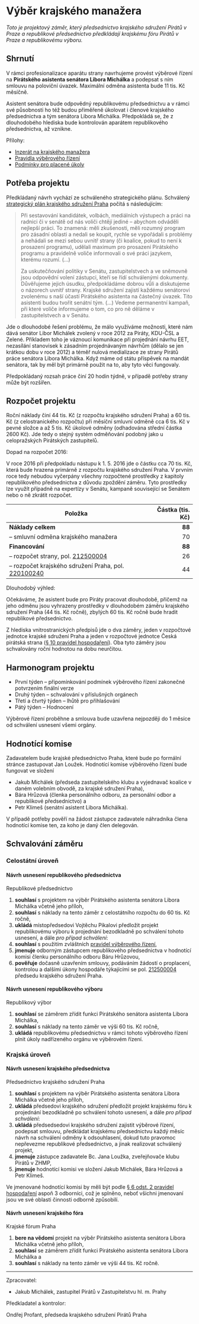 Výběr krajského manažera
========================

*Toto je projektový záměr, který předsednictvo krajského sdružení Pirátů v Praze a republikové předsednictvo předkládají krajskému fóru Pirátů v Praze a republikovému výboru.*

Shrnutí
-------

V rámci profesionalizace aparátu strany navrhujeme provést výběrové řízení na **Pirátského asistenta senátora Libora Michálka** a podepsat s ním smlouvu na poloviční úvazek. Maximální odměna asistenta bude 11 tis. Kč měsíčně.

Asistent senátora bude odpovědný republikovému předsednictvu a v rámci své působnosti ho též budou přiměřeně úkolovat i členové krajského předsednictva a tým senátora Libora Michálka. Předpokládá se, že z dlouhodobého hlediska bude kontrolován aparátem republikového předsednictva, až vznikne.

Přílohy:

* [Inzerát na krajského manažera](README.md)
* [Pravidla výběrového řízení](pravidla.md)
* [Podmínky pro placené úkoly](https://github.com/pirati-cz/sablony/blob/4b07ba675434ee634c527909d537122264cc712e/ukoly/podminky/podminky.md)

Potřeba projektu
--------------

Předkládaný návrh vychází ze schváleného strategického plánu. Schválený [strategický plán krajského sdružení Praha][strategie] počítá s následujícím:

> Při sestavování kandidátek, volbách, mediálních výstupech a práci na radnici či v senátě od nás voliči chtějí jediné – abychom odváděli nejlepší práci. To znamená: měli zkušenosti, měli rozumný program pro zásadní oblasti a nedali se koupit, rychle se vypořádali s problémy a nehádali se mezi sebou uvnitř strany (či koalice, pokud to není k prosazení programu), udělali maximum pro prosazení Pirátského programu a pravidelně voliče informovali o své práci jazykem, kterému rozumí. (...)
> 
> Za uskutečňování politiky v Senátu, zastupitelstvech a ve sněmovně jsou odpovědní volení zástupci, kteří se řídí schválenými dokumenty. Důvěřujeme jejich úsudku, předpokládáme dobrou vůli a diskutujeme o názorech uvnitř strany. Krajské sdružení zajistí každému senátorovi zvolenému s naší účastí Pirátského asistenta na částečný úvazek. Tito asistenti budou tvořit senátní tým. (...) Vedeme permanentní kampaň, při které voliče informujeme o tom, co pro ně děláme v zastupitelstvech a v Senátu. 

Jde o dlouhodobé řešení problému, že málo využíváme možnosti, které nám dává senátor Libor Michálek zvolený v roce 2012 za Piráty, KDU-ČSL a Zelené. Příkladem toho je váznoucí komunikace při projednání návrhu EET, nezasílání stanovisek k zásadním projednávaným návrhům (dělalo se jen krátkou dobu v roce 2012) a téměř nulová medializace ze strany Pirátů práce senátora Libora Michálka. Když máme od státu příspěvek na mandát senátora, tak by měl být primárně použit na to, aby tyto věci fungovaly.

Předpokládaný rozsah práce činí 20 hodin týdně, v případě potřeby strany může být rozšířen.

[strategie]: https://redmine.pirati.cz/projects/praha/wiki/Strategick%C3%BD_pl%C3%A1n
[prah]: https://www.pirati.cz/rules/prah

Rozpočet projektu
-----------------

Roční náklady činí 44 tis. Kč (z rozpočtu krajského sdružení Praha) a 60 tis. Kč (z celostranického rozpočtu) při měsíční smluvní odměně cca 6 tis. Kč v pevné složce a až 5 tis. Kč úkolové odměny (odhadována střední částka 2600 Kč). Jde tedy o stejný systém odměňování podobný jako u celopražských Pirátských zastupitelů. 

Dopad na rozpočet 2016:

V roce 2016 při předpokladu nástupu k 1. 5. 2016 jde o částku cca 70 tis. Kč, která bude hrazena primárně z rozpočtu krajského sdružení Praha. V prvním roce tedy nebudou vyčerpány všechny rozpočtené prostředky z kapitoly republikového předsednictva z důvodu zpoždění záměru. Tyto prostředky lze využít případně na expertízy v Senátu, kampaně související se Senátem nebo o ně zkrátit rozpočet.

Položka | Částka (tis. Kč)
--- | ----:
**Náklady celkem**  | **88**
– smluvní odměna krajského manažera	|	  70
**Financování** | **88**
– rozpočet strany, pol. [212500004][strana] |	26
– rozpočet krajského sdružení Praha, pol.	[220100240][kspraha] | 44

[strana]: https://www.pirati.cz/fo/hospodareni2016/rozpocty/strana/212500004
[kspraha]: https://www.pirati.cz/fo/hospodareni2016/rozpocty/strana/220100240

Dlouhodobý výhled:

Očekáváme, že asistent bude pro Piráty pracovat dlouhodobě, přičemž na jeho odměnu jsou vyhrazeny prostředky v dlouhodobém záměru krajského sdružení Praha (44 tis. Kč ročně), zbylých 60 tis. Kč ročně bude hradit republikové předsednictvo. 

Z hlediska vnitrostranických předpisů jde o dva záměry, jeden v rozpočtové jednotce krajské sdružení Praha a jeden v rozpočtové jednotce Česká pirátská strana ([§ 10 pravidel hospodaření][prah]). Oba tyto záměry jsou schvalovány roční hodnotou na dobu neurčitou.

Harmonogram projektu
--------------------

* První týden – připomínkování podmínek výběrového řízení zakonečné potvrzením finální verze
* Druhý týden – schvalování v příslušných orgánech
* Třetí a čtvrtý týden – lhůtě pro přihlašování
* Pátý týden – Hodnocení

Výběrové řízení proběhne a smlouva bude uzavřena nejpozději do 1 měsíce od schválení usnesení všemi orgány.

Hodnotící komise
----------------

Zadavatelem bude krajské předsednictvo Praha, které bude po formální stránce zastupovat Jan Loužek. Hodnotící komise výběrového řízení bude fungovat ve složení 

* Jakub Michálek (předseda zastupitelského klubu a vyjednavač koalice v daném volebním obvodě, za krajské sdružení Praha), 
* Bára Hrůzová (členka personálního odboru, za personální odbor a republikové předsednictvo) a 
* Petr Klimeš (senátní asistent Libora Michálka).

V případě potřeby pověří na žádost zástupce zadavatele náhradníka člena hodnotící komise ten, za koho je daný člen delegován.

Schvalování záměru
------------------

### Celostátní úroveň

#### Návrh usnesení republikového předsednictva

Republikové předsednictvo

1. **souhlasí** s projektem na výběr Pirátského asistenta senátora Libora Michálka včetně jeho příloh,
2. **souhlasí** s náklady na tento záměr z celostátního rozpočtu do 60 tis. Kč ročně,
3. **ukládá** místopředsedovi Vojtěchu Pikalovi předložit projekt republikovému výboru k projednání bezodkladně po schválení tohoto usnesení, a dále *pro případ schválení*:
4. **souhlasí** s použitím zvláštních [pravidel výběrového řízení](pravidla.md),
5. **jmenuje** odborným zástupcem republikového předsednictva v hodnotící komisi členku personálního odboru Báru Hrůzovou,
6. **pověřuje** dočasně uzavřením smlouvy, podáváním žádostí o proplacení, kontrolou a dalšími úkony hospodáře týkajícími se pol. [212500004][strana] předsedu krajského sdružení Praha.


#### Návrh usnesení republikového výboru

Republikový výbor

1. **souhlasí** se záměrem zřídit funkci Pirátského senátora asistenta Libora Michálka,
2. **souhlasí** s náklady na tento záměr ve výši 60 tis. Kč ročně,
3. **ukládá** republikovému předsednictvu v rámci tohoto výběrového řízení plnit úkoly nadřízeného orgánu ve výběrovém řízení.

### Krajská úroveň

#### Návrh usnesení krajského předsednictva

Předsednictvo krajského sdružení Praha

1. **souhlasí** s projektem na výběr Pirátského asistenta senátora Libora Michálka včetně jeho příloh,
2. **ukládá** předsedovi krajského sdružení předložit projekt krajskému fóru k projednání bezodkladně po schválení tohoto usnesení, a dále *pro případ schválení*:
3. **ukládá** předsedsedovi krajského sdružení zajistit výběrové řízení, podepsat smlouvu, předkládat krajskému předsednictvu každý měsíc návrh na schválení odměny k odsouhlasení, dokud tuto pravomoc nepřevezme republikové předsednictvo, a jinak realizovat schválený projekt,
4. **jmenuje** zástupce zadavatele Bc. Jana Loužka, zveřejňovače klubu Pirátů v ZHMP,
5. **jmenuje** hodnotící komisi ve složení Jakub Michálek, Bára Hrůzová a Petr Klimeš.

Ve jmenované hodnotící komisi by měli být podle [§ 6 odst. 2 pravidel hospodaření](https://www.pirati.cz/rules/prah#vyberova_rizeni) aspoň 3 odborníci, což je splněno, neboť všichni jmenovaní jsou ve své oblasti činnosti odborně způsobilí.

#### Návrh usnesení krajského fóra

Krajské fórum Praha

1. **bere na vědomí** projekt na výběr Pirátského asistenta senátora Libora Michálka včetně jeho příloh,
2. **souhlasí** se záměrem zřídit funkci Pirátského asistenta senátora Libora Michálka a
3. **souhlasí** s náklady na tento záměr ve výši 44 tis. Kč ročně.

---

Zpracovatel:

* Jakub Michálek, zastupitel Pirátů v Zastupitelstvu hl. m. Prahy

Předkladatel a kontrolor:

Ondřej Profant, předseda krajského sdružení Pirátů Praha
